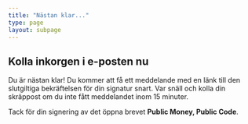 ```yaml
---
title: "Nästan klar..."
type: page
layout: subpage
---
```


## Kolla inkorgen i e-posten nu

Du är nästan klar! Du kommer att få ett meddelande med en länk till den
slutgiltiga bekräftelsen för din signatur snart. Var snäll och kolla din
skräppost om du inte fått meddelandet inom 15 minuter.

Tack för din signering av det öppna brevet **Public Money, Public Code**.
